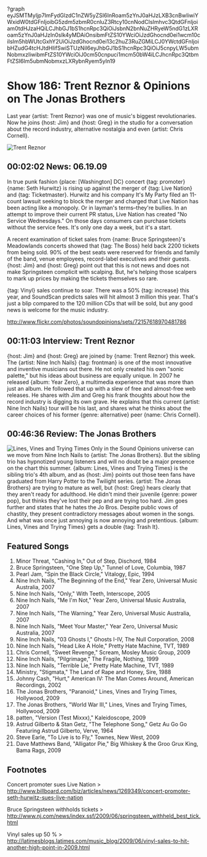 ?graph eyJSMTMyIjp7ImFydGlzdC1nZW5yZSI6InRoam5zYnJ0aHJzLXB3cnBwIiwiYWxidW0tdGFnIjoibG5zdm5zbmR0cnluZ3Rtcy10cnNodCIsImhvc3QtdGFnIjoiam0tdHJzaHQiLCJhbGJ1bS1hcnRpc3QiOiJsbnN2bnNuZHRyeW5ndG1zLXRoam5zYnJ0aHJzIn0sIk4yMDAiOnsibmFtZS10YWciOiJzdGhocnd0ei1wcm10ciIsIm5hbWUtcGxhY2UiOiJzdGhocnd0ei13c2huZ3RuZGMiLCJ0YWctdGFnIjoibHZudG4tcHJtdHIifSwiSTUzNiI6eyJhbGJ1bS1hcnRpc3QiOiJ5cnpyLW5ubmNobmxzIiwibmFtZS10YWciOiJ0cm50cnpuci1mcm50bW4iLCJhcnRpc3QtbmFtZSI6Im5ubmNobmxzLXRybnRyem5yIn19

# Show 186: Trent Reznor & Opinions on The Jonas Brothers
Last year {artist: Trent Reznor} was one of music's biggest revolutionaries. Now he joins {host: Jim} and {host: Greg} in the studio for a conversation about the record industry, alternative nostalgia and even {artist: Chris Cornell}. 

![Trent Reznor](http://static.soundopinions.org/images/2009/reznor.jpg)


## 00:02:02 News: 06.19.09
In true punk fashion {place: [Washington] DC} concert {tag: promoter} {name: Seth Hurwitz} is rising up against the merger of {tag: Live Nation} and {tag: Ticketmaster}. Hurwitz and his company It's My Party filed an 11-count lawsuit seeking to block the merger and charged that Live Nation has been acting like a monopoly. Or in layman's terms–they're bullies. In an attempt to improve their current PR status, Live Nation has created "No Service Wednesdays." On those days consumers can purchase tickets without the service fees. It's only one day a week, but it's a start.

A recent examination of ticket sales from {name: Bruce Springsteen}'s Meadowlands concerts showed that {tag: The Boss} held back 2200 tickets from being sold. 90% of the best seats were reserved for friends and family of the band, venue employees, record-label executives and their guests. {host: Jim} and {host: Greg} point out that this is not news and does not make Springsteen complicit with scalping. But, he's helping those scalpers to mark up prices by making the tickets themselves so rare.

{tag: Vinyl} sales continue to soar. There was a 50% {tag: increase} this year, and SoundScan predicts sales will hit almost 3 million this year. That's just a blip compared to the 120 million CDs that will be sold, but any good news is welcome for the music industry.

http://www.flickr.com/photos/soundopinions/sets/72157618970481786

## 00:11:03 Interview: Trent Reznor

{host: Jim} and {host: Greg} are joined by {name: Trent Reznor} this week. The {artist: Nine Inch Nails} {tag: frontman} is one of the most innovative and inventive musicians out there. He not only created his own "sonic palette," but his ideas about business are equally unique. In 2007 he released {album: Year Zero}, a multimedia experience that was more than just an album. He followed that up with a slew of free and almost-free web releases. He shares with Jim and Greg his frank thoughts about how the record industry is digging its own grave. He explains that this current {artist: Nine Inch Nails} tour will be his last, and shares what he thinks about the career choices of his former {genre: alternative} peer {name: Chris Cornell}.

## 00:46:36 Review: The Jonas Brothers
![Lines, Vines and Trying Times](http://is2.mzstatic.com/image/thumb/Music/v4/8d/f9/dc/8df9dc66-0cfe-5d6f-d0ec-4b5f21b5ff10/source/600x600bb.jpg "114342891/540912513")
Only in the Sound Opinions universe can we move from Nine Inch Nails to {artist: The Jonas Brothers}. But the sibling trio has hypnotized young listeners and will no doubt be a major presence on the chart this summer. {album: Lines, Vines and Trying Times} is the sibling trio's 4th album, and as {host: Jim} points out those teen fans have graduated from Harry Potter to the Twilight series. {artist: The Jonas Brothers} are trying to mature as well, but {host: Greg} hears clearly that they aren't ready for adulthood. He didn't mind their juvenile {genre: power pop}, but thinks they've lost their pep and are trying too hard. Jim goes further and states that he hates the Jo Bros. Despite public vows of chastity, they present contradictory messages about women in the songs. And what was once just annoying is now annoying and pretentious. {album: Lines, Vines and Trying Times} gets a double {tag: Trash It}.

## Featured Songs
1. Minor Threat, "Cashing In," Out of Step, Dischord, 1984
2. Bruce Springsteen, "One Step Up," Tunnel of Love, Columbia, 1987
3. Pearl Jam, "Spin the Black Circle," Vitalogy, Epic, 1994
4. Nine Inch Nails, "The Beginning of the End," Year Zero, Universal Music Australia, 2007
5. Nine Inch Nails, "Only," With Teeth, Interscope, 2005
6. Nine Inch Nails, "Me I'm Not," Year Zero, Universal Music Australia, 2007
7. Nine Inch Nails, "The Warning," Year Zero, Universal Music Australia, 2007
8. Nine Inch Nails, "Meet Your Master," Year Zero, Universal Music Australia, 2007
9. Nine Inch Nails, "03 Ghosts I," Ghosts I-IV, The Null Corporation, 2008
10. Nine Inch Nails, "Head Like A Hole," Pretty Hate Machine, TVT, 1989
11. Chris Cornell, "Sweet Revenge," Scream, Mosley Music Group, 2009 
12. Nine Inch Nails, "Pilgrimage," The Fragile, Nothing, 1999
13. Nine Inch Nails, "Terrible Lie," Pretty Hate Machine, TVT, 1989
14. Ministry, "Stigmata," The Land of Rape and Honey, Sire, 1988
15. Johnny Cash, "Hurt," American IV: The Man Comes Around, American Recordings, 2002
16. The Jonas Brothers, "Paranoid," Lines, Vines and Trying Times, Hollywood, 2009
17. The Jonas Brothers, "World War III," Lines, Vines and Trying Times, Hollywood, 2009
18. patten, "Version (Test Mixxx)," Kaleidoscope, 2009
19. Astrud Gilberto & Stan Getz, "The Telephone Song," Getz Au Go Go Featuring Astrud Gilberto, Verve, 1964
20. Steve Earle, "To Live is to Fly," Townes, New West, 2009
21. Dave Matthews Band, "Alligator Pie," Big Whiskey & the Groo Grux King, Bama Rags, 2009

## Footnotes

Concert promoter sues Live Nation > http://www.billboard.com/biz/articles/news/1269349/concert-promoter-seth-hurwitz-sues-live-nation

Bruce Springsteen withholds tickets > http://www.nj.com/news/index.ssf/2009/06/springsteen_withheld_best_tick.html

Vinyl sales up 50 % > http://latimesblogs.latimes.com/music_blog/2009/06/vinyl-sales-to-hit-another-high-point-in-2009.html